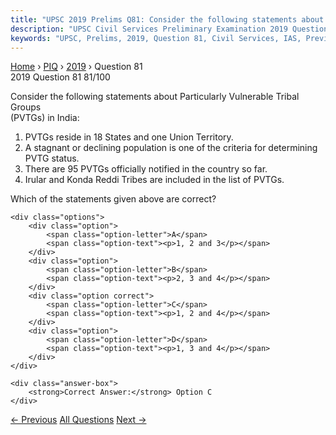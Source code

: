 ```yaml
---
title: "UPSC 2019 Prelims Q81: Consider the following statements about Particularly Vulnera..."
description: "UPSC Civil Services Preliminary Examination 2019 Question 81 with options and answer"
keywords: "UPSC, Prelims, 2019, Question 81, Civil Services, IAS, Previous Year Questions"
---
```


<nav class="breadcrumb">
    <a href="../../">Home</a>
    <span>›</span>
    <a href="../">PIQ</a>
    <span>›</span>
    <a href="./">2019</a>
    <span>›</span>
    <span>Question 81</span>
</nav>

<div class="question-header">
    <div class="question-meta">
        <span class="year-badge">2019</span>
        <span class="question-number">Question 81</span>
        <span class="progress">81/100</span>
    </div>
    <div class="progress-bar">
        <div class="progress-fill" style="width: 81.0%"></div>
    </div>
</div>

<div class="question-content">
    <div class="question-text">
        <p>Consider the following statements about Particularly Vulnerable Tribal Groups<br />
(PVTGs) in India:</p>
<ol>
<li>PVTGs reside in 18 States and one Union Territory.</li>
<li>A stagnant or declining population is one of the criteria for determining PVTG status.</li>
<li>There are 95 PVTGs officially notified in the country so far.</li>
<li>Irular and Konda Reddi Tribes are included in the list of PVTGs.</li>
</ol>
<p>Which of the statements given above are correct?</p>
    </div>
    
    <div class="options">
        <div class="option">
            <span class="option-letter">A</span>
            <span class="option-text"><p>1, 2 and 3</p></span>
        </div>
        <div class="option">
            <span class="option-letter">B</span>
            <span class="option-text"><p>2, 3 and 4</p></span>
        </div>
        <div class="option correct">
            <span class="option-letter">C</span>
            <span class="option-text"><p>1, 2 and 4</p></span>
        </div>
        <div class="option">
            <span class="option-letter">D</span>
            <span class="option-text"><p>1, 3 and 4</p></span>
        </div>
    </div>

    <div class="answer-box">
        <strong>Correct Answer:</strong> Option C
    </div>
</div>

<div class="question-nav">
    <a href="../q080-with-reference-to-indias-five-year-plans-which-of/" class="nav-btn prev">← Previous</a>
    <a href="../" class="nav-btn center">All Questions</a>
    <a href="../q082-with-reference-to-the-constitution-of-india-prohib/" class="nav-btn next">Next →</a>
</div>
